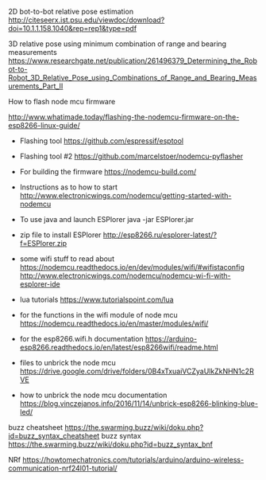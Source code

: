 
2D bot-to-bot relative pose estimation
http://citeseerx.ist.psu.edu/viewdoc/download?doi=10.1.1.158.1040&rep=rep1&type=pdf

3D relative pose using minimum combination of range and bearing measurements
https://www.researchgate.net/publication/261496379_Determining_the_Robot-to-Robot_3D_Relative_Pose_using_Combinations_of_Range_and_Bearing_Measurements_Part_II


How to flash node mcu firmware

http://www.whatimade.today/flashing-the-nodemcu-firmware-on-the-esp8266-linux-guide/


- Flashing tool
https://github.com/espressif/esptool 

- Flashing tool #2
https://github.com/marcelstoer/nodemcu-pyflasher


- For building the firmware
https://nodemcu-build.com/


- Instructions as to how to start
http://www.electronicwings.com/nodemcu/getting-started-with-nodemcu


- To use java and launch ESPlorer 
java -jar ESPlorer.jar


- zip file to install ESPlorer 
http://esp8266.ru/esplorer-latest/?f=ESPlorer.zip



- some wifi stuff to read about
https://nodemcu.readthedocs.io/en/dev/modules/wifi/#wifistaconfig
http://www.electronicwings.com/nodemcu/nodemcu-wi-fi-with-esplorer-ide


- lua tutorials
https://www.tutorialspoint.com/lua	


- for the functions in the wifi module of node mcu  
https://nodemcu.readthedocs.io/en/master/modules/wifi/


- for the esp8266.wifi.h documentation
https://arduino-esp8266.readthedocs.io/en/latest/esp8266wifi/readme.html


- files to unbrick the node mcu
https://drive.google.com/drive/folders/0B4xTxuaiVCZyaUlkZkNHN1c2RVE


- how to unbrick the node mcu documentation
https://blog.vinczejanos.info/2016/11/14/unbrick-esp8266-blinking-blue-led/

buzz cheatsheet 
https://the.swarming.buzz/wiki/doku.php?id=buzz_syntax_cheatsheet
buzz syntax
https://the.swarming.buzz/wiki/doku.php?id=buzz_syntax_bnf

NRf
https://howtomechatronics.com/tutorials/arduino/arduino-wireless-communication-nrf24l01-tutorial/
